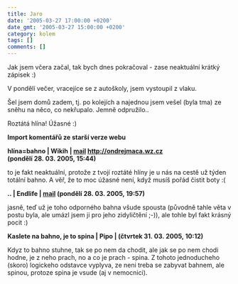 ```yaml
---
title: Jaro
date: '2005-03-27 17:00:00 +0200'
date_gmt: '2005-03-27 15:00:00 +0200'
category: kolem
tags: []
comments: []
---
```

<p>Jak jsem včera začal, tak bych dnes pokračoval - zase neaktuální krátký zápisek :)</p>
<p>V pondělí večer, vracejíce se z autoškoly, jsem vystoupil z vlaku.</p>
<p>Šel jsem domů zadem, tj. po kolejích a najednou jsem vešel (byla tma) ze sněhu
na něco, co nekřupalo. Jemně odpružilo..</p>
<p>Roztátá hlína! Úžasné :)</p>
<div class="import-komentaru">
<p><strong>Import komentářů ze starší verze webu</strong></p>
<div class="comment">
<p style="font-weight:bold"><span class="compredmet">hlína=bahno</span> | <span class="comname">Wikih</span> |  <a href="mailto:ondrejmaca@centrum.cz">mail</a>  <a href="http://ondrejmaca.wz.cz">http://ondrejmaca.wz.cz</a> (pondělí&nbsp;28.&nbsp;03.&nbsp;2005,&nbsp;15:44)</p>
<p>to je fakt neaktuální, protože z tvojí roztáté hlíny je u nás na cestě už týden totální bahno. A věř, že to moc úžasné není, když musíš pořád čistit boty :( </p>
</div>
<div class="comment">
<p style="font-weight:bold"><span class="compredmet">..</span> | <span class="comname">Endlife</span> |  <a href="mailto:jan.martinek@post.cz">mail</a> (pondělí&nbsp;28.&nbsp;03.&nbsp;2005,&nbsp;19:57)</p>
<p>jasně, teď už je toho odporného bahna všude spousta (původně tahle věta v postu byla, ale umázl jsem ji pro jeho zidyličtění ;-)), ale tohle byl fakt krásný pocit :) </p>
</div>
<div class="comment">
<p style="font-weight:bold"><span class="compredmet">Kaslete na bahno, je to spina</span> | <span class="comname">Pipo</span> | (čtvrtek&nbsp;31.&nbsp;03.&nbsp;2005,&nbsp;10:12)</p>
<p>Kdyz to bahno stuhne, tak se po nem da chodit, ale jak se po nem chodi hodne, je z neho prach, no a co je prach - spina. Z tohoto jednoducheho (skoro) logickeho odstavce vyplyva, ze neni treba se zabyvat bahnem, ale spinou, protoze spina je vsude (aj v nemocnici). </p>
</div>
</div>
